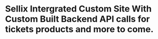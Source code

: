 # Sellix Intergrated Custom Site With Custom Built Backend API calls for tickets products and more to come.
